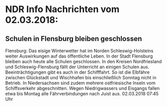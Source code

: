 # NDR Info Nachrichten vom 02.03.2018:


## Schulen in Flensburg bleiben geschlossen
Flensburg: Das eisige Winterwetter hat im Norden Schleswig-Holsteins weiter Auswirkungen auf das öffentliche Leben. In der Stadt Flensburg bleiben auch heute alle Schulen geschlossen. In den Kreisen Nordfriesland und Schleswig-Flensburg fällt der Unterricht an einigen Schulen aus. Beeinträchtigungen gibt es auch in der Schifffahrt. So ist die Elbfähre zwischen Glückstadt und Wischhafen bis einschließlich Sonntag nicht in Betrieb. In Niedersachsen sind zudem mehrere ostfriesische Inseln vom Schiffsverkehr abgeschnitten. Wegen Niedrigwassers und Eisgangs fallen etwa bis Montag alle Fährverbindungen nach Juist aus. 02.03.2018 07:45 Uhr 
